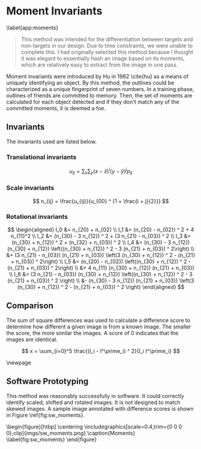 Moment Invariants
=================
\label{app:moments}

>This method was intended for the differentiation between targets and
>non-targets in our design.  Due to time constraints, we were unable to
>complete this.  I had originally selected this method because I thought it was
>elegant to essentially hash an image based on its moments, which are relatively
>easy to extract from the image in one pass.

Moment invariants were introduced by Hu in 1962 \cite{hu} as a means of uniquely
identifying an object.  By this method, the outlines could be characterized as a
unique fingerprint of seven numbers.  In a training phase, outlines of friends
are committed to memory.  Then, the set of moments are calculated for each
object detected and if they don't match any of the committed moments, it is
deemed a foe.

Invariants
----------

The invariants used are listed below.

### Translational invariants

$$
u_{ij} = \sum_x \sum_y (x - \bar{x}) ^ i (y - \bar{y}) ^ j p_{ij}
$$

### Scale invariants
$$
n_{ij} = \frac{u_{ij}}{u_{00} ^ {1 + \frac{i + j}{2}}}
$$

### Rotational invariants

$$
\begin{aligned}
I_0 &= n_{20} + n_{02} \\
I_1 &= (n_{20} - n_{02}) ^ 2 + 4 n_{11}^2 \\
I_2 &= (n_{30} - 3 n_{12}) ^ 2 + (3 n_{21} - n_{03}) ^ 2 \\
I_3 &= (n_{30} + n_{12}) ^ 2 + (n_{32} + n_{03}) ^ 2 \\
I_4 &= (n_{30} - 3 n_{12}) (n_{30} + n_{12})
        \left((n_{30} + n_{12}) ^ 2 - 3 (n_{21} + n_{03}) ^ 2\right) \\
        &+ (3 n_{21} - n_{03}) (n_{21} + n_{03})
        \left(3 (n_{30} + n_{12}) ^ 2 - (n_{21} + n_{03}) ^ 2\right) \\
I_5 &= (n_{20} - n_{02})
        \left((n_{30} + n_{12}) ^ 2 - (n_{21} + n_{03}) ^ 2\right) \\
        &+ 4 n_{11} (n_{30} + n_{12}) (n_{21} + n_{03}) \\
I_6 &= (3 n_{21} - n_{03}) (n_{30} + n_{12})
        \left((n_{30} + n_{12}) ^ 2 - 3 (n_{21} + n_{03}) ^ 2 \right) \\
        &- (n_{30} - 3 n_{12}) (n_{21} + n_{03})
        \left(3 (n_{30} + n_{12}) ^ 2 - (n_{21} + n_{03}) ^ 2 \right)
\end{aligned}
$$

Comparison
----------

The sum of square differences was used to calculate a difference score to
determine how different a given image is from a known image.  The smaller the
score, the more similar the images.  A score of 0 indicates that the images are
identical.

$$
x = \sum_{i=0}^5 \frac{(I_i - I^\prime_i) ^ 2}{I_i I^\prime_i}
$$

\newpage

Software Prototyping
--------------------

This method was reasonably successfully in software.  It could correctly
identify scaled, shifted and rotated images.  It is not designed to match skewed
images.  A sample image annotated with difference scores is shown in Figure
\ref{fig:sw_moments}.

\begin{figure}[htbp]
    \centering
    \includegraphics[scale=0.4,trim={0 0 0 0},clip]{imgs/sw_moments.png}
    \caption{Moments}
    \label{fig:sw_moments}
\end{figure}
